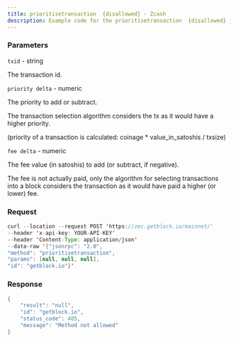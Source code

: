 ```yaml
---
title: prioritisetransaction  {disallowed} - Zcash
description: Example code for the prioritisetransaction  {disallowed} json-rpc method. Сomplete guide on how to use prioritisetransaction  {disallowed} json-rpc in GetBlock.io Web3 documentation.
---
```


### Parameters


`txid` - string

The transaction id.

`priority delta` - numeric

The priority to add or subtract.

The transaction selection algorithm considers the tx as it would have a
higher priority.

(priority of a transaction is calculated: coinage \* value_in_satoshis /
txsize)

`fee delta` - numeric

The fee value (in satoshis) to add (or subtract, if negative).

The fee is not actually paid, only the algorithm for selecting
transactions into a block considers the transaction as it would have
paid a higher (or lower) fee.

### Request

``` java
curl --location --request POST 'https://zec.getblock.io/mainnet/' 
--header 'x-api-key: YOUR-API-KEY' 
--header 'Content-Type: application/json' 
--data-raw '{"jsonrpc": "2.0",
"method": "prioritisetransaction",
"params": [null, null, null],
"id": "getblock.io"}'
```

###  Response

``` java
{
    "result": "null",
    "id": "getblock.io",
    "status_code": 405,
    "message": "Method not allowed"
}
```

